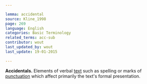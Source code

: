 ```yaml
---

lemma: accidental
source: Kline_1998
page: 269 
language: English
categories: Basic Terminology
related_terms: acc-sub
contributor: wout
last_updated_by: wout
last_update: 19-01-2015
        
---
```


**Accidentals.** Elements of verbal [text](text.html) such as spelling or marks of [punctuation](punctuation.html) which affect primarily the text's formal presentation. 

